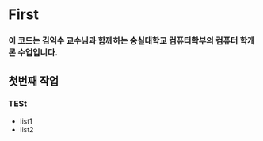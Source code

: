# First
### 이 코드는 김익수 교수님과 함께하는 숭실대학교 컴퓨터학부의 컴퓨터 학개론 수업입니다.
## 첫번째 작업
### TESt
  - list1
  - list2

[네이버]:https://naver.com

[나의 velog]:https://velog.io/@cromnext/posts
